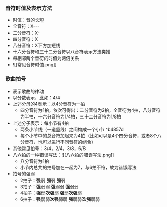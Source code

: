 ### 音符时值及表示方法
- 时值：音的长短
- 全音符：X---
- 二分音符：X-
- 四分音符：X
- 八分音符：X下方加短线
- 十六分音符和三十二分音符以八音符表示方法类推
- 每相邻两个音符的时值为两倍关系
- ![[常见音符时值.png]]

### 歌曲拍号
- 表示歌曲的律动
- 以分数表示，比如：4/4
- 上述分母的4表示：以4分音符为一拍
	- 四分音符为1拍，依次可得出：二分音符为2拍，全音符为4拍，八分音符为半拍，十六分音符为1/4拍，三十二分音符为1/8拍
- 上述分子表示：每小节有4拍
	- 两条小节线（一道竖线）之间构成一个小节 ^b4857d
	- 每个小节中的总音符加起来为4拍（比如可以是4个四分音符，或者8个八分音符，也可以进行不同音符的组合）
- 其他常见拍号：3/4，2/4，3/8，6/8
- 八六拍的一种错误写法：![[八六拍的错误写法.png]]
	- 八分音符为1拍
	- 小节内总共的拍号加在一起为7，与6拍不符，故为错误写法
- 拍号的强弱
	- 2拍子：**强**弱  **强**弱  **强**弱
	- 3拍子：**强**弱弱  **强**弱弱  **强**弱弱
	- 4拍子：**强**弱**次强**弱  **强**弱**次强**弱
	- 6拍子：**强**弱弱**次强**弱弱  **强**弱弱**次强**弱弱
